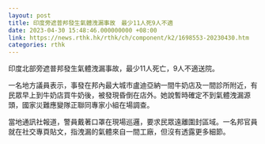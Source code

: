 ```yaml
---
layout: post
title: 印度旁遮普邦發生氣體洩漏事故　最少11人死9人不適
date: 2023-04-30 15:48:46.000000000 +08:00
link: https://news.rthk.hk/rthk/ch/component/k2/1698553-20230430.htm
categories: rthk
---
```


印度北部旁遮普邦發生氣體洩漏事故，最少11人死亡，9人不適送院。

一名地方議員表示，事發在邦內最大城市盧迪亞納一間牛奶店及一間診所附近，有民眾早上到牛奶店買牛奶後，被發現昏倒在店外。她說暫時確定不到氣體洩漏源頭，國家災難應變隊正聯同專家小組在場調查。

當地通訊社報道，警員戴著口罩在現場巡邏，要求民眾遠離圍封區域。一名邦官員就在社交專頁貼文，指洩漏的氣體來自一間工廠，但沒有透露更多細節。
